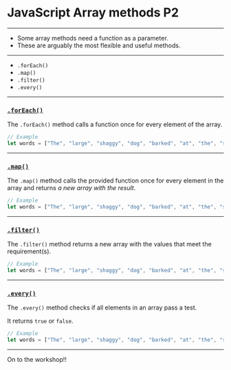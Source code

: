 # JavaScript Array methods P2

---

- Some array methods need a function as a parameter.
- These are arguably the most flexible and useful methods.

---

- `.forEach()`
- `.map()`
- `.filter()`
- `.every()`

---

### [`.forEach()`](https://www.w3schools.com/jsreF/jsref_foreach.asp)

The `.forEach()` method calls a function once for every element of the array.

```js
// Example
let words = ["The", "large", "shaggy", "dog", "barked", "at", "the", "silence"];
```

---

### [`.map()`](https://www.w3schools.com/jsreF/jsref_map.asp)

The `.map()` method calls the provided function once for every element in the array and returns _a new array with the result_.

```js
// Example
let words = ["The", "large", "shaggy", "dog", "barked", "at", "the", "silence"];
```

---

### [`.filter()`](https://www.w3schools.com/jsreF/jsref_filter.asp)

The `.filter()` method returns a new array with the values that meet the requirement(s).

```js
// Example
let words = ["The", "large", "shaggy", "dog", "barked", "at", "the", "silence"];
```

---

### [`.every()`](https://www.w3schools.com/jsref/jsref_every.asp)

The `.every()` method checks if all elements in an array pass a test.

It returns `true` or `false`.

```js
// Example
let words = ["The", "large", "shaggy", "dog", "barked", "at", "the", "silence"];
```

---

On to the workshop!!
